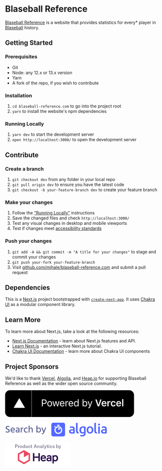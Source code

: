 # Blaseball Reference

[Blaseball Reference](https://blaseball-reference.com) is a website that provides statistics for every\* player in [Blaseball](https://www.blaseball.com) history.

## Getting Started

### Prerequisites

- Git
- Node: any 12.x or 13.x version
- Yarn
- A fork of the repo, if you wish to contribute

### Installation

1. `cd blaseball-reference.com` to go into the project root
1. `yarn` to install the website's npm dependencies

### Running Locally

1. `yarn dev` to start the development server
1. `open http://localhost:3000/` to open the development server

## Contribute

### Create a branch

1. `git checkout dev` from any folder in your local repo
1. `git pull origin dev` to ensure you have the latest code
1. `git checkout -b your-feature-branch dev` to create your feature branch

### Make your changes

1. Follow the ["Running Locally"](#running-locally) instructions
1. Save the changed files and check `http://localhost:3000/`
1. Test any visual changes in desktop and mobile viewports
1. Test if changes meet [accessibility standards](https://www.a11yproject.com/checklist/)

### Push your changes

1. `git add -A && git commit -m "A title for your changes"` to stage and commit your changes
1. `git push your-fork your-feature-branch`
1. Visit [github.com/mjhale/blaseball-reference.com](https://github.com/mjhale/blaseball-reference.com) and submit a pull request

## Dependencies

This is a [Next.js](https://nextjs.org/) project bootstrapped with [`create-next-app`](https://github.com/vercel/next.js/tree/canary/packages/create-next-app). It uses [Chakra UI](https://next.chakra-ui.com/) as a modular component library.

## Learn More

To learn more about Next.js, take a look at the following resources:

- [Next.js Documentation](https://nextjs.org/docs) - learn about Next.js features and API.
- [Learn Next.js](https://nextjs.org/learn) - an interactive Next.js tutorial.
- [Chakra UI Documentation](https://next.chakra-ui.com/) - learn more about Chakra UI components

## Project Sponsors

We'd like to thank [Vercel](https://vercel.com/?utm_source=blaseball-reference-com&utm_campaign=oss), [Algolia](https://algolia.com), and [Heap.io](https://heap.io/?utm_source=badge) for supporting Blaseball Reference as well as the wider open source community.

[![Powered by Vercel](./public/powered-by-vercel.svg)](https://vercel.com/?utm_source=blaseball-reference-com&utm_campaign=oss)

[![Search by Algolia](./public/search-by-algolia.svg)](https://algolia.com)

[![Product analytics by Heap](./public/heap-analytics.png)](https://heap.io/?utm_source=badge)
